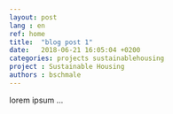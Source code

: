 ```yaml
---
layout: post
lang : en
ref: home
title:  "blog post 1"
date:   2018-06-21 16:05:04 +0200
categories: projects sustainablehousing
project : Sustainable Housing
authors : bschmale
---
```


lorem ipsum ...
